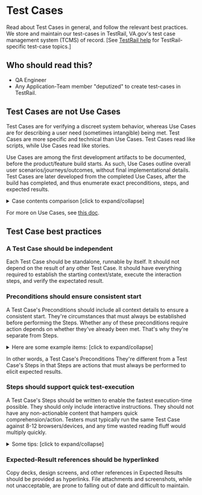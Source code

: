 # Test Cases

Read about Test Cases in general, and follow the relevant best practices.  We store and maintain our test-cases in TestRail, VA.gov's test case management system (TCMS) of record.  [See [TestRail help][tr-readme] for TestRail-specific test-case topics.]

## Who should read this?

- QA Engineer
- Any Application-Team member "deputized" to create test-cases in TestRail.

## Test Cases are not Use Cases

Test Cases are for verifying a discreet system behavior, whereas Use Cases are for describing a user need (sometimes intangible) being met.  Test Cases are more specific and technical than Use Cases.  Test Cases read like scripts, while Use Cases read like stories.

Use Cases are among the first development artifacts to be documented, before the product/feature build starts.  As such, Use Cases outline overall user scenarios/journeys/outcomes, without final implementational details.  Test Cases are later developed from the completed Use Cases, after the build has completed, and thus enumerate exact preconditions, steps, and expected results.

<details>
  <summary>Case contents comparison [click to expand/collapse]</summary>

| Test Cases      | Use Cases       |
| --------------- | --------------- |
| **Specific test preconditions**. E.g: "Sign in as `user@example.com` (John Doe)", "On https://example.com/profile" | **General scenario descriptions**. E.g: "Authenticated LOA3 user", "On Profile page" |
| **Specific system interactions**. E.g: "On update form, edit Routing number, Account type, and Account number, then click Submit." | **General task descriptions**. E.g: "Changes his/her Direct Deposit bank account." |
| **Specific test results**. E.g: "Browser displays edited Routing number, Bank name, Account number.  Content/layout matches [this copy-deck/design-screen]."   | **General task outcomes**. E.g: "User sees his/her bank info has been updated." |

</details>

For more on Use Cases, see [this doc][ptems-qa-use-cases].

## Test Case best practices

### A Test Case should be independent

Each Test Case should be standalone, runnable by itself.  It should not depend on the result of any other Test Case.  It should have everything required to establish the starting context/state, execute the interaction steps, and verify the expectated result.

### Preconditions should ensure consistent start

A Test Case's Preconditions should include all context details to ensure a consistent start.  They're circumstances that must always be established before performing the Steps.  Whether any of these preconditions require action depends on whether they've already been met.  That's why they're separate from Steps.

<details>
  <summary>Here are some example items: [click to expand/collapse]</summary>

- Unauthenticated / Test-account
- Entry URL
- Start new application / Continue from last session (if relevant)
- Browser setting(s), if relevant (geolocation, popup-blocker, etc.)
- Screenreader, if relevant

</details>

In other words, a Test Case's Preconditions  They're different from a Test Case's Steps in that Steps are actions that must always be performed to elicit expected results.

### Steps should support quick test-execution

A Test Case's Steps should be written to enable the fastest execution-time possible.  They should only include interactive instructions.  They should not have any non-actionable content that hampers quick comprehension/action.  Testers must typically run the same Test Case against 8-12 browsers/devices, and any time wasted reading fluff would multiply quickly.

<details>
  <summary>Some tips: [click to expand/collapse]</summary>

- **Use short, succinct directions**.  Say only what needs to be done.  E.g., instead of "click to select the **Yes** answer," say "Click **Yes**."
- **Use wording that enables quick action**.  For element locations, start high-level, then drill-down -- think the oppositie of a mailing address.  E.g., instead of "Click the link at the end of the 2nd sentence of the 3rd paragraph...", say "In **paragraph 3**, at end of **sentence 2**, click **link**."
- **Visually stratify instructions for quick scanning**.  Use Markdown to emphasize content/element identifiers and field inputs in \*\***bold**\*\*.  E.g., "Under **Bank information**, in **Routing number**, input **121000358**."
- **Use partial-phrase identifiers for long headings/labels**, wherever possible.  E.g., if only one section on a page has a heading that starts with "How to...", instead of "Under **How to apply for VA health benefits**, ..." say "Under **How to...**, ..."
</details>

### Expected-Result references should be hyperlinked

Copy decks, design screens, and other references in Expected Results should be provided as hyperlinks.  File attachments and screenshots, while not unacceptable, are prone to falling out of date and difficult to maintain.


[tr-readme]: testrail/README.md
[ptems-qa-use-cases]: ./ptems-qa-use-cases.md
